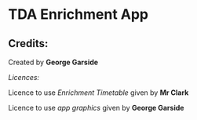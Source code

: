 TDA Enrichment App
==================

Credits:
--------

Created by **George Garside**

*Licences:*

Licence to use *Enrichment Timetable* given by **Mr Clark**

Licence to use *app graphics* given by **George Garside**